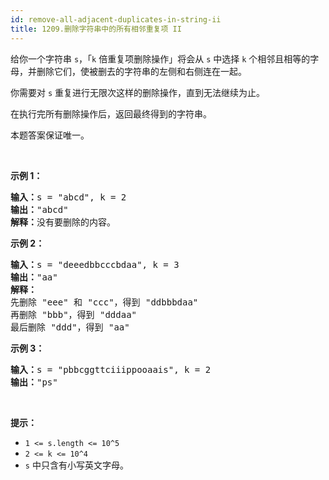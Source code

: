 ```yaml
---
id: remove-all-adjacent-duplicates-in-string-ii
title: 1209.删除字符串中的所有相邻重复项 II
---
```

给你一个字符串 <code>s</code>，「<code>k</code> 倍重复项删除操作」将会从 <code>s</code> 中选择 <code>k</code> 个相邻且相等的字母，并删除它们，使被删去的字符串的左侧和右侧连在一起。

你需要对 <code>s</code> 重复进行无限次这样的删除操作，直到无法继续为止。

在执行完所有删除操作后，返回最终得到的字符串。

本题答案保证唯一。

 

**示例 1：**


<pre><strong>输入：</strong>s = &#34;abcd&#34;, k = 2<br/><strong>输出：</strong>&#34;abcd&#34;<br/><strong>解释：</strong>没有要删除的内容。</pre>

**示例 2：**


<pre><strong>输入：</strong>s = &#34;deeedbbcccbdaa&#34;, k = 3<br/><strong>输出：</strong>&#34;aa&#34;<br/><strong>解释： <br/></strong>先删除 &#34;eee&#34; 和 &#34;ccc&#34;，得到 &#34;ddbbbdaa&#34;<br/>再删除 &#34;bbb&#34;，得到 &#34;dddaa&#34;<br/>最后删除 &#34;ddd&#34;，得到 &#34;aa&#34;</pre>

**示例 3：**


<pre><strong>输入：</strong>s = &#34;pbbcggttciiippooaais&#34;, k = 2<br/><strong>输出：</strong>&#34;ps&#34;<br/></pre>

 

**提示：**


- <code>1 &lt;= s.length &lt;= 10^5</code>
- <code>2 &lt;= k &lt;= 10^4</code>
- <code>s</code> 中只含有小写英文字母。
